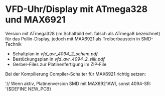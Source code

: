 # VFD-Uhr/Display mit ATmega328 und MAX6921

Version mit ATmega328 (im Schaltbild evt. falsch als ATmega8 bezeichnet) für das Pollin-Display, 
jedoch mit MAX6921 als Treiberbaustein in SMD-Technik

* Schaltplan in *vfd_avr_4094_2_schem.pdf*
* Bestückungsplan in *vfd_avr_4094_2_silk.pdf*
* Gerber-Files zur Platinenfertigung im ZIP-File

Bei der Kompilierung Compiler-Schalter für MAX6921 richtig setzen:

'// Wenn aktiv,  Platinenversion SMD mit MAX6921AWI, sonst 4094-SR:
'{$DEFINE NEW_PCB}
